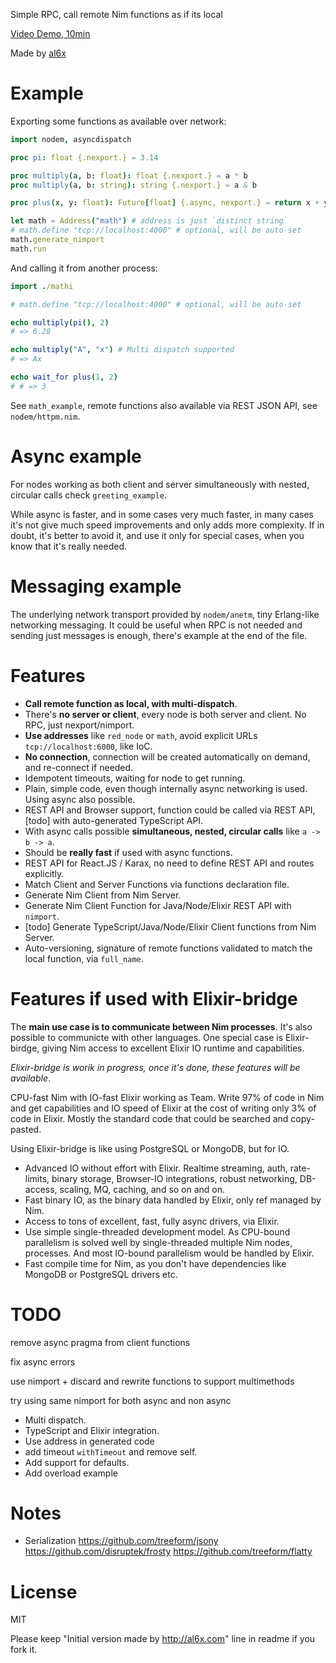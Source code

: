 Simple RPC, call remote Nim functions as if its local

[Video Demo, 10min](https://youtu.be/KUb15vva0vw)

Made by [al6x](http://al6x.com)

# Example

Exporting some functions as available over network:

```Nim
import nodem, asyncdispatch

proc pi: float {.nexport.} = 3.14

proc multiply(a, b: float): float {.nexport.} = a * b
proc multiply(a, b: string): string {.nexport.} = a & b

proc plus(x, y: float): Future[float] {.async, nexport.} = return x + y

let math = Address("math") # address is just `distinct string`
# math.define "tcp://localhost:4000" # optional, will be auto-set
math.generate_nimport
math.run
```

And calling it from another process:

```Nim
import ./mathi

# math.define "tcp://localhost:4000" # optional, will be auto-set

echo multiply(pi(), 2)
# => 6.28

echo multiply("A", "x") # Multi dispatch supported
# => Ax

echo wait_for plus(1, 2)
# # => 3
```

See `math_example`, remote functions also available via REST JSON API, see `nodem/httpm.nim`.

# Async example

For nodes working as both client and server simultaneously with nested, circular calls check `greeting_example`.

While async is faster, and in some cases very much faster, in many cases it's not give much speed improvements
and only adds more complexity. If in doubt, it's better to avoid it, and use it only for special cases,
when you know that it's really needed.

# Messaging example

The underlying network transport provided by `nodem/anetm`, tiny Erlang-like networking messaging. It could be
useful when RPC is not needed and sending just messages is enough, there's example at the end of the file.

# Features

- **Call remote function as local, with multi-dispatch**.
- There's **no server or client**, every node is both server and client. No RPC, just nexport/nimport.
- **Use addresses** like `red_node` or `math`, avoid explicit URLs `tcp://localhost:6000`, like IoC.
- **No connection**, connection will be created automatically on demand, and re-connect if needed.
- Idempotent timeouts, waiting for node to get running.
- Plain, simple code, even though internally async networking is used. Using async also possible.
- REST API and Browser support, function could be called via REST API, [todo] with auto-generated TypeScript API.
- With async calls possible **simultaneous, nested, circular calls** like `a -> b -> a`.
- Should be **really fast** if used with async functions.
- REST API for React.JS / Karax, no need to define REST API and routes explicitly.
- Match Client and Server Functions via functions declaration file.
- Generate Nim Client from Nim Server.
- Generate Nim Client Function for Java/Node/Elixir REST API with `nimport`.
- [todo] Generate TypeScript/Java/Node/Elixir Client functions from Nim Server.
- Auto-versioning, signature of remote functions validated to match the local function, via `full_name`.

# Features if used with Elixir-bridge

The **main use case is to communicate between Nim processes**. It's also possible to communicte with other
languages. One special case is Elixir-birdge, giving Nim access to excellent Elixir IO runtime and capabilities.

*Elixir-bridge is worik in progress, once it's done, these features will be available*.

CPU-fast Nim with IO-fast Elixir working as Team. Write 97% of code in Nim and get capabilities and IO speed of
Elixir at the cost of writing only 3% of code in Elixir. Mostly the standard code that could be searched and
copy-pasted.

Using Elixir-bridge is like using PostgreSQL or MongoDB, but for IO.

- Advanced IO without effort with Elixir. Realtime streaming, auth, rate-limits, binary storage, Browser-IO integrations, robust networking, DB-access, scaling, MQ, caching, and so on and on.
- Fast binary IO, as the binary data handled by Elixir, only ref managed by Nim.
- Access to tons of excellent, fast, fully async drivers, via Elixir.
- Use simple single-threaded development model. As CPU-bound parallelism is solved well by single-threaded
  multiple Nim nodes, processes. And most IO-bound parallelism would be handled by Elixir.
- Fast compile time for Nim, as you don't have dependencies like MongoDB or PostgreSQL drivers etc.

# TODO

remove async pragma from client functions

fix async errors

use nimport + discard and rewrite functions to support multimethods

try using same nimport for both async and non async

- Multi dispatch.
- TypeScript and Elixir integration.
- Use address in generated code
- add timeout `withTimeout` and remove self.
- Add support for defaults.
- Add overload example


# Notes

- Serialization https://github.com/treeform/jsony https://github.com/disruptek/frosty
  https://github.com/treeform/flatty

# License

MIT

Please keep "Initial version made by http://al6x.com" line in readme if you fork it.
